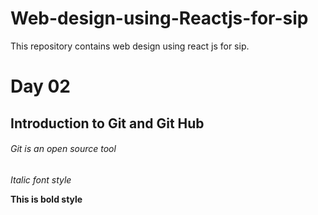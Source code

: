 # Web-design-using-Reactjs-for-sip
This repository contains web design using react js for sip.
# Day 02
## Introduction to Git and Git Hub
###### Git is an open source tool

*Italic font style*

**This is bold style**
